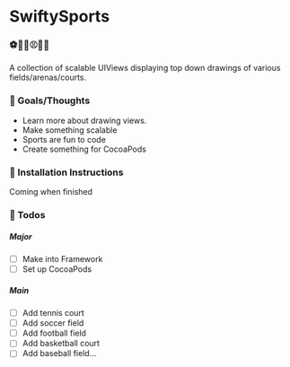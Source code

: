 # SwiftySports
### ⚽️🏀🏈⚾️🎾🏒
A collection of scalable UIViews displaying top down drawings of various fields/arenas/courts.

### 🤔 Goals/Thoughts
- Learn more about drawing views.
- Make something scalable
- Sports are fun to code
- Create something for CocoaPods

### 🔨 Installation Instructions
Coming when finished


### 📜 Todos
##### Major
- [ ] Make into Framework
- [ ] Set up CocoaPods

##### Main
- [ ] Add tennis court
- [ ] Add soccer field
- [ ] Add football field
- [ ] Add basketball court
- [ ] Add baseball field...
